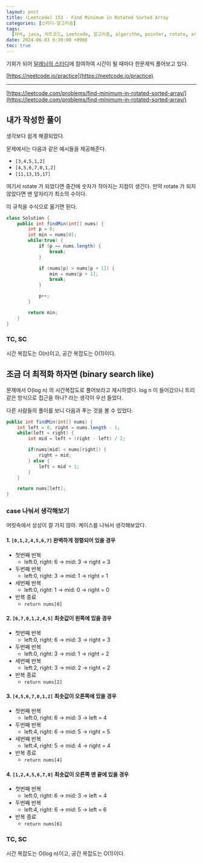 ```yaml
---
layout: post
title: (Leetcode) 153 - Find Minimum in Rotated Sorted Array
categories: [스터디-알고리즘]
tags:
  [자바, java, 리트코드, Leetcode, 알고리즘, algorithm, pointer, rotate, array]
date: 2024-06-03 8:30:00 +0900
toc: true
---
```


기회가 되어 [달레님의 스터디](https://github.com/DaleStudy/leetcode-study)에 참여하여 시간이 될 때마다 한문제씩 풀어보고 있다.

[https://neetcode.io/practice](https://neetcode.io/practice)

---

[https://leetcode.com/problems/find-minimum-in-rotated-sorted-array/](https://leetcode.com/problems/find-minimum-in-rotated-sorted-array/)

## 내가 작성한 풀이

생각보다 쉽게 해결되었다.

문제에서는 다음과 같은 예시들을 제공해준다.

- `[3,4,5,1,2]`
- `[4,5,6,7,0,1,2]`
- `[11,13,15,17]`

여기서 rotate 가 되었다면 중간에 숫자가 작아지는 지점이 생긴다. 만약 rotate 가 되지 않았다면 맨 앞자리가 최소의 수이다.

이 규칙을 수식으로 옮기면 된다.

```java
class Solution {
    public int findMin(int[] nums) {
        int p = 0;
        int min = nums[0];
        while(true) {
            if (p == nums.length) {
                break;
            }

            if (nums[p] > nums[p + 1]) {
                min = nums[p + 1];
                break;
            }

            p++;
        }

        return min;
    }
}
```

### TC, SC

시간 복잡도는 O(n)이고, 공간 복잡도는 O(1)이다.

## 조금 더 최적화 하자면 (binary search like)

문제에서 O(log n) 의 시간복잡도로 풀어보라고 제시하였다. log n 이 들어갔으니 트리같은 방식으로 접근을 하나? 라는 생각이 우선 들었다.

다른 사람들의 풀이를 보니 다음과 푸는 것을 볼 수 있었다.

```java
public int findMin(int[] nums) {
    int left = 0, right = nums.length - 1;
    while(left < right) {
        int mid = left + (right - left) / 2;

        if(nums[mid] < nums[right]) {
            right = mid;
        } else {
            left = mid + 1;
        }
    }

    return nums[left];
}
```

### case 나눠서 생각해보기

머릿속에서 상상이 잘 가지 않아. 케이스를 나눠서 생각해보았다.

#### 1. `[0,1,2,4,5,6,7]` 완벽하게 정렬되어 있을 경우

- 첫번째 반복
  - left:0, right: 6 → mid: 3 → right = 3
- 두번째 반복
  - left:0, right: 3 → mid: 1 → right = 1
- 세번째 반복
  - left:0, right: 1 → mid: 0 → right = 0
- 반복 종료
  - `return nums[0]`

#### 2. `[6,7,0,1,2,4,5]` 최솟값이 왼쪽에 있을 경우

- 첫번째 반복
  - left:0, right: 6 → mid: 3 → right = 3
- 두번째 반복
  - left:0, right: 3 → mid: 1 → right = 2
- 세번째 반복
  - left:2, right: 3 → mid: 2 → right = 2
- 반복 종료
  - `return nums[2]`

#### 3. `[4,5,6,7,0,1,2]` 최솟값이 오른쪽에 있을 경우

- 첫번째 반복
  - left:0, right: 6 → mid: 3 → left = 4
- 두번째 반복
  - left:4, right: 6 → mid: 5 → right = 5
- 세번째 반복
  - left:4, right: 5 → mid: 4 → right = 4
- 반복 종료
  - `return nums[4]`

#### 4. `[1,2,4,5,6,7,0]` 최솟값이 오른쪽 맨 끝에 있을 경우

- 첫번째 반복
  - left:0, right: 6 → mid: 3 → left = 4
- 두번째 반복
  - left:4, right: 6 → mid: 5 → left = 6
- 반복 종료
  - `return nums[6]`

### TC, SC

시간 복잡도는 O(log n)이고, 공간 복잡도는 O(1)이다.
